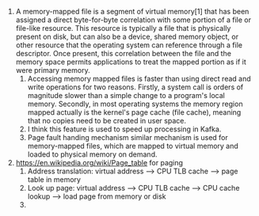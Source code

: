 1. A memory-mapped file is a segment of virtual memory[1] that has been assigned a direct byte-for-byte correlation with some portion of a file or file-like resource. This resource is typically a file that is physically present on disk, but can also be a device, shared memory object, or other resource that the operating system can reference through a file descriptor. Once present, this correlation between the file and the memory space permits applications to treat the mapped portion as if it were primary memory.
   1. Accessing memory mapped files is faster than using direct read and write operations for two reasons. Firstly, a system call is orders of magnitude slower than a simple change to a program's local memory. Secondly, in most operating systems the memory region mapped actually is the kernel's page cache (file cache), meaning that no copies need to be created in user space.
   2. I think this feature is used to speed up processing in Kafka.
   3. Page fault handing mechanism similar mechanism is used for memory-mapped files, which are mapped to virtual memory and loaded to physical memory on demand.
2. https://en.wikipedia.org/wiki/Page_table for paging
   1. Address translation: virtual address --> CPU TLB cache --> page table in memory
   2. Look up page: virtual address --> CPU TLB cache -->  CPU cache lookup --> load page from memory or disk
   3. 